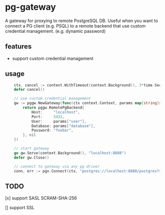 # pg-gateway

A gateway for proxying to remote PostgreSQL DB. Useful when you want to connect a PG client (e.g. PSQL) to a remote backend that use custom credential management. (e.g. dynamic password)

## features

* support custom credential management

## usage

```go
	ctx, cancel := context.WithTimeout(context.Background(), 3*time.Second)
	defer cancel()

    // use custom credential management
	gw := pggw.NewGateway(func(ctx context.Context, params map[string]string) (pggw.RemotePgBackend, error) {
		return pggw.RemotePgBackend{
			Host:     "localhost",
			Port:     5432,
			User:     params["user"],
			Database: params["database"],
			Password: "foobar",
		}, nil
	})

    // start gateway
	go gw.Serve(context.Background(), "localhost:8888")
	defer gw.Close()

    // connect to gateway via any pg driver
	conn, err := pgx.Connect(ctx, "postgres://localhost:8888/postgres?sslmode=disable")
```


## TODO

[x] support SASL SCRAM-SHA-256

[] support SSL

